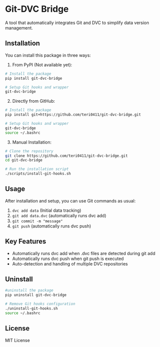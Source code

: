 # Git-DVC Bridge

A tool that automatically integrates Git and DVC to simplify data version management.

## Installation

You can install this package in three ways:

1. From PyPI (Not available yet):
```bash
# Install the package
pip install git-dvc-bridge

# Setup Git hooks and wrapper
git-dvc-bridge
```

2. Directly from GitHub:
```bash
# Install the package
pip install git+https://github.com/teri0411/git-dvc-bridge.git

# Setup Git hooks and wrapper
git-dvc-bridge
source ~/.bashrc
```

3. Manual Installation:
```bash
# Clone the repository
git clone https://github.com/teri0411/git-dvc-bridge.git
cd git-dvc-bridge

# Run the installation script
./scripts/install-git-hooks.sh
```

## Usage

After installation and setup, you can use Git commands as usual:

1. `dvc add data` (Initial data tracking)
2. `git add data.dvc` (automatically runs dvc add)
3. `git commit -m "message"`
4. `git push` (automatically runs dvc push)

## Key Features

- Automatically runs dvc add when .dvc files are detected during git add
- Automatically runs dvc push when git push is executed
- Auto-detection and handling of multiple DVC repositories

## Uninstall

```bash
#uninstall the package
pip uninstall git-dvc-bridge

# Remove Git hooks configuration
./uninstall-git-hooks.sh
source ~/.bashrc
```

## License

MIT License
